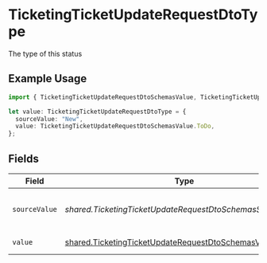 # TicketingTicketUpdateRequestDtoType

The type of this status

## Example Usage

```typescript
import { TicketingTicketUpdateRequestDtoSchemasValue, TicketingTicketUpdateRequestDtoType } from "@stackone/stackone-client-ts/sdk/models/shared";

let value: TicketingTicketUpdateRequestDtoType = {
  sourceValue: "New",
  value: TicketingTicketUpdateRequestDtoSchemasValue.ToDo,
};
```

## Fields

| Field                                                                                                                           | Type                                                                                                                            | Required                                                                                                                        | Description                                                                                                                     | Example                                                                                                                         |
| ------------------------------------------------------------------------------------------------------------------------------- | ------------------------------------------------------------------------------------------------------------------------------- | ------------------------------------------------------------------------------------------------------------------------------- | ------------------------------------------------------------------------------------------------------------------------------- | ------------------------------------------------------------------------------------------------------------------------------- |
| `sourceValue`                                                                                                                   | *shared.TicketingTicketUpdateRequestDtoSchemasSourceValue*                                                                      | :heavy_minus_sign:                                                                                                              | The source value of this status type                                                                                            | New                                                                                                                             |
| `value`                                                                                                                         | [shared.TicketingTicketUpdateRequestDtoSchemasValue](../../../sdk/models/shared/ticketingticketupdaterequestdtoschemasvalue.md) | :heavy_minus_sign:                                                                                                              | The type of this status                                                                                                         | to-do                                                                                                                           |